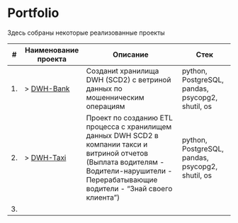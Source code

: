 # Portfolio

Здесь собраны некоторые реализованные проекты

| #    | Наименование проекта                | Описание                                                     | Стек                                                         |
| ---- | ------------------------------------------------------------ | ------------------------------------------------------------ | ------------------------------------------------------------ |
| 1.   | > [DWH-Bank](https://github.com/dalv119/Data_Engineer/tree/main/Projects/DWH-Bank) | Cозданиt хранилища DWH (SCD2) с ветриной данных по мошенническим операциям  <br/> | python, PostgreSQL, pandas, psycopg2, shutil, os       |
| 2.   | > [DWH-Taxi](https://github.com/dalv119/Data_Engineer/tree/main/Projects/DWH-Taxi) | Проект по созданию ETL процесса с хранилищем данных DWH SCD2 в компании такси и витриной отчетов (Выплата водителям - Водители-нарушители - Перерабатывающие водители - “Знай своего клиента”)| python, PostgreSQL, pandas, psycopg2, shutil, os |
| 3.   |  |             |  |
